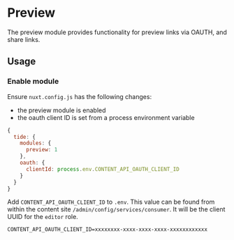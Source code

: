 # Preview

The preview module provides functionality for preview links via OAUTH, and
share links.

## Usage

### Enable module

Ensure `nuxt.config.js` has the following changes:

- the preview module is enabled
- the oauth client ID is set from a process environment variable

```js
{
  tide: {
    modules: {
      preview: 1
    },
    oauth: {
      clientId: process.env.CONTENT_API_OAUTH_CLIENT_ID
    }
  }
}
```

Add `CONTENT_API_OAUTH_CLIENT_ID` to `.env`.
This value can be found from within the content site `/admin/config/services/consumer`.
It will be the client UUID for the `editor` role.

```
CONTENT_API_OAUTH_CLIENT_ID=xxxxxxxx-xxxx-xxxx-xxxx-xxxxxxxxxxxx
```
